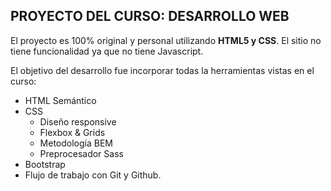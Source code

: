 ## PROYECTO DEL CURSO: DESARROLLO WEB

El proyecto es 100% original y personal utilizando **HTML5 y CSS**. El sitio no tiene funcionalidad ya que no tiene Javascript.

El objetivo del desarrollo fue incorporar todas la herramientas vistas en el curso:

* HTML Semántico 
* CSS
  *  Diseño responsive 
  *  Flexbox & Grids 
  *   Metodología BEM 
  *   Preprocesador Sass 
* Bootstrap 
*  Flujo de trabajo con Git y Github.



